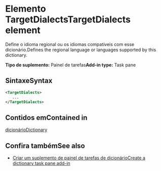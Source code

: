 # <a name="targetdialects-element"></a><span data-ttu-id="39890-101">Elemento TargetDialects</span><span class="sxs-lookup"><span data-stu-id="39890-101">TargetDialects element</span></span>

<span data-ttu-id="39890-102">Define o idioma regional ou os idiomas compatíveis com esse dicionário.</span><span class="sxs-lookup"><span data-stu-id="39890-102">Defines the regional language or languages supported by this dictionary.</span></span>

<span data-ttu-id="39890-103">**Tipo de suplemento:** Painel de tarefas</span><span class="sxs-lookup"><span data-stu-id="39890-103">**Add-in type:** Task pane</span></span>

## <a name="syntax"></a><span data-ttu-id="39890-104">Sintaxe</span><span class="sxs-lookup"><span data-stu-id="39890-104">Syntax</span></span>

```XML
<TargetDialects>
   ...
</TargetDialects>
```

## <a name="contained-in"></a><span data-ttu-id="39890-105">Contidos em</span><span class="sxs-lookup"><span data-stu-id="39890-105">Contained in</span></span>

[<span data-ttu-id="39890-106">dicionário</span><span class="sxs-lookup"><span data-stu-id="39890-106">Dictionary</span></span>](dictionary.md)

## <a name="see-also"></a><span data-ttu-id="39890-107">Confira também</span><span class="sxs-lookup"><span data-stu-id="39890-107">See also</span></span>

- [<span data-ttu-id="39890-108">Criar um suplemento de painel de tarefas de dicionário</span><span class="sxs-lookup"><span data-stu-id="39890-108">Create a dictionary task pane add-in</span></span>](https://docs.microsoft.com/office/dev/add-ins/word/dictionary-task-pane-add-ins)
    
